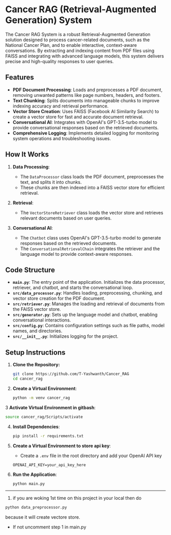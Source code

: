 # Cancer RAG (Retrieval-Augmented Generation) System

The Cancer RAG System is a robust Retrieval-Augmented Generation solution designed to process cancer-related documents, such as the National Cancer Plan, and to enable interactive, context-aware conversations. By extracting and indexing content from PDF files using FAISS and integrating with advanced language models, this system delivers precise and high-quality responses to user queries.

## Features

- **PDF Document Processing**: Loads and preprocesses a PDF document, removing unwanted patterns like page numbers, headers, and footers.
- **Text Chunking**: Splits documents into manageable chunks to improve indexing accuracy and retrieval performance.
- **Vector Store Creation**: Uses FAISS (Facebook AI Similarity Search) to create a vector store for fast and accurate document retrieval.
- **Conversational AI**: Integrates with OpenAI's GPT-3.5-turbo model to provide conversational responses based on the retrieved documents.
- **Comprehensive Logging**: Implements detailed logging for monitoring system operations and troubleshooting issues.

## How It Works

1. **Data Processing**:
   - The `DataProcessor` class loads the PDF document, preprocesses the text, and splits it into chunks.
   - These chunks are then indexed into a FAISS vector store for efficient retrieval.

2. **Retrieval**:
   - The `VectorStoreRetriever` class loads the vector store and retrieves relevant documents based on user queries.

3. **Conversational AI**:
   - The `Chatbot` class uses OpenAI's GPT-3.5-turbo model to generate responses based on the retrieved documents.
   - The `ConversationalRetrievalChain` integrates the retriever and the language model to provide context-aware responses.

## Code Structure

- **`main.py`**: The entry point of the application. Initializes the data processor, retriever, and chatbot, and starts the conversational loop.
- **`src/data_processor.py`**: Handles loading, preprocessing, chunking, and vector store creation for the PDF document.
- **`src/retriever.py`**: Manages the loading and retrieval of documents from the FAISS vector store.
- **`src/generator.py`**: Sets up the language model and chatbot, enabling conversational interactions.
- **`src/config.py`**: Contains configuration settings such as file paths, model names, and directories.
- **`src/__init__.py`**: Initializes logging for the project.

## Setup Instructions

1. **Clone the Repository:**
   ```bash
   git clone https://github.com/T-Yashwanth/Cancer_RAG
   cd cancer_rag
   ```

2. **Create a Virtual Environment**:
   ```bash
   python -m venv cancer_rag
   ```

3 **Activate Virtual Environment in gitbash**:
   ```bash
   source cancer_rag/Scripts/activate
   ```

4. **Install Dependencies**:
   ```bash
   pip install -r requirements.txt
   ```

4. **Create a Virtual Environment to store api key**:
   - Create a `.env` file in the root directory and add your OpenAI API key
   ```text
   OPENAI_API_KEY=your_api_key_here
   ```

5. **Run the Application**:
   ```bash
   python main.py
   ```

-------------------
1. if you are woking 1st time on this project in your local then do
```bash
python data_preprocessor.py
```
because it will create vectore store. 
- If not uncomment step 1 in main.py